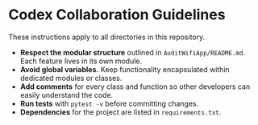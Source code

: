 # Codex Collaboration Guidelines

These instructions apply to all directories in this repository.

- **Respect the modular structure** outlined in `AuditWifiApp/README.md`. Each feature lives in its own module.
- **Avoid global variables.** Keep functionality encapsulated within dedicated modules or classes.
- **Add comments** for every class and function so other developers can easily understand the code.
- **Run tests** with `pytest -v` before committing changes.
- **Dependencies** for the project are listed in `requirements.txt`.
